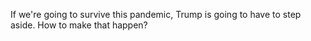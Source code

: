 If we're going to survive this pandemic, Trump is going to have to step aside. How to make that happen?
